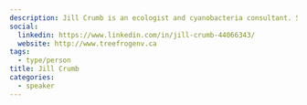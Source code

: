 ```yaml
---
description: Jill Crumb is an ecologist and cyanobacteria consultant. She is currently providing consulting services to the water industry as owner of TreeFrog Environmental.
social:
  linkedin: https://www.linkedin.com/in/jill-crumb-44066343/
  website: http://www.treefrogenv.ca
tags:
  - type/person
title: Jill Crumb
categories:
  - speaker
---
```

